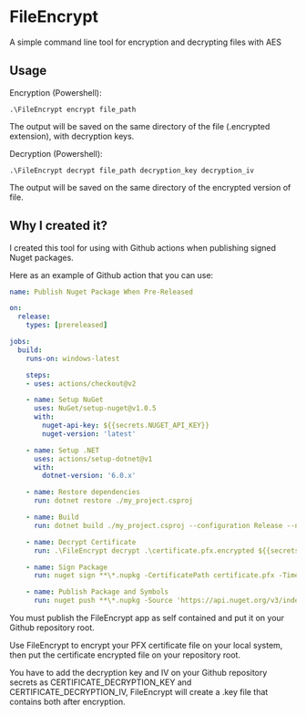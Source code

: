 # FileEncrypt
A simple command line tool for encryption and decrypting files with AES

## Usage

Encryption (Powershell):
```
.\FileEncrypt encrypt file_path
```
The output will be saved on the same directory of the file (.encrypted extension), with decryption keys.

Decryption (Powershell):

```
.\FileEncrypt decrypt file_path decryption_key decryption_iv
```
The output will be saved on the same directory of the encrypted version of file.

## Why I created it?

I created this tool for using with Github actions when publishing signed Nuget packages.

Here as an example of Github action that you can use:

```yaml
name: Publish Nuget Package When Pre-Released

on:
  release:
    types: [prereleased]

jobs:
  build:
    runs-on: windows-latest

    steps:
    - uses: actions/checkout@v2

    - name: Setup NuGet
      uses: NuGet/setup-nuget@v1.0.5
      with:
        nuget-api-key: ${{secrets.NUGET_API_KEY}}
        nuget-version: 'latest'

    - name: Setup .NET
      uses: actions/setup-dotnet@v1
      with:
        dotnet-version: '6.0.x'

    - name: Restore dependencies
      run: dotnet restore ./my_project.csproj

    - name: Build
      run: dotnet build ./my_project.csproj --configuration Release --no-restore

    - name: Decrypt Certificate
      run: .\FileEncrypt decrypt .\certificate.pfx.encrypted ${{secrets.CERTIFICATE_DECRYPTION_KEY}} ${{secrets.CERTIFICATE_DECRYPTION_IV}}

    - name: Sign Package
      run: nuget sign **\*.nupkg -CertificatePath certificate.pfx -Timestamper http://timestamp.digicert.com/ -CertificatePassword ${{secrets.CERTIFICATE_PASSWORD}} -NonInteractive

    - name: Publish Package and Symbols
      run: nuget push **\*.nupkg -Source 'https://api.nuget.org/v3/index.json'
```

You must publish the FileEncrypt app as self contained and put it on your Github repository root.

Use FileEncrypt to encrypt your PFX certificate file on your local system, then put the certificate encrypted file on your repository root.

You have to add the decryption key and IV on your Github repository secrets as CERTIFICATE_DECRYPTION_KEY and CERTIFICATE_DECRYPTION_IV, FileEncrypt will create a .key file that contains both after encryption. 
